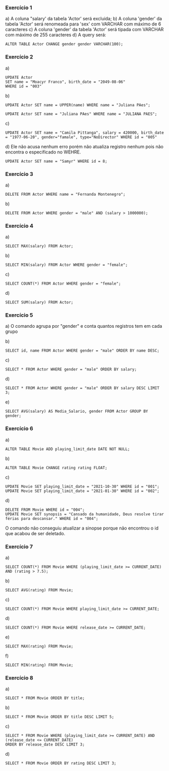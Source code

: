 ### Exercício 1
a) A coluna "salary' da tabela 'Actor' será excluida;
b) A coluna 'gender' da tabela 'Actor' será renomeada para 'sex' com VARCHAR com máximo de 6 caracteres
c) A coluna 'gender' da tabela 'Actor' será tipada com VARCHAR com máximo de 255 caracteres
d) A query será:
```
ALTER TABLE Actor CHANGE gender gender VARCHAR(100);
```
### Exercício 2
a)
```
UPDATE Actor
SET name = "Moacyr Franco", birth_date = "2049-08-06"
WHERE id = "003"
```
b)
```
UPDATE Actor SET name = UPPER(name) WHERE name = "Juliana PAes";
```
```
UPDATE Actor SET name = "Juliana PAes" WHERE name = "JULIANA PAES";
```
c) 
```
UPDATE Actor SET name = "Camila Pittanga", salary = 420000, birth_date = "1977-06-20", gender="famale", type="NoDirector" WHERE id = "005"
```
d) Ele não acusa nenhum erro porém não atualiza registro nenhum pois não encontra o especificado no WEHRE.
```
UPDATE Actor SET name = "Samyr" WHERE id = 8;
```

### Exercício 3
a)
```
DELETE FROM Actor WHERE name = "Fernanda Montenegro";
```
b)
```
DELETE FROM Actor WHERE gender = "male" AND (salary > 1000000);
```
### Exercício 4
a)
```
SELECT MAX(salary) FROM Actor;
```
b)
```
SELECT MIN(salary) FROM Actor WHERE gender = "female";
```

c)
```
SELECT COUNT(*) FROM Actor WHERE gender = "female";
```

d)
```
SELECT SUM(salary) FROM Actor;
```

### Exercício 5
a) O comando agrupa por "gender" e conta quantos registros tem em cada grupo

b)
```
SELECT id, name FROM Actor WHERE gender = "male" ORDER BY name DESC;
```

c)
```
SELECT * FROM Actor WHERE gender = "male" ORDER BY salary;
```

d)
```
SELECT * FROM Actor WHERE gender = "male" ORDER BY salary DESC LIMIT 3;
```

e)
```
SELECT AVG(salary) AS Media_Salario, gender FROM Actor GROUP BY gender;
```

### Exercício 6
a)
```
ALTER TABLE Movie ADD playing_limit_date DATE NOT NULL;
```

b)
```
ALTER TABLE Movie CHANGE rating rating FLOAT;
```

c)
```
UPDATE Movie SET playing_limit_date = "2021-10-30" WHERE id = "001";
UPDATE Movie SET playing_limit_date = "2021-01-30" WHERE id = "002";
```

d)
```
DELETE FROM Movie WHERE id = "004";
UPDATE Movie SET synopsis = "Cansado da humanidade, Deus resolve tirar férias para descansar." WHERE id = "004";
```
O comando não conseguiu atualizar a sinopse porque não encontrou o id que acabou de ser deletado.

### Exercício 7
a)
```
SELECT COUNT(*) FROM Movie WHERE (playing_limit_date >= CURRENT_DATE) AND (rating > 7.5);
```

b)
```
SELECT AVG(rating) FROM Movie;
```

c)
```
SELECT COUNT(*) FROM Movie WHERE playing_limit_date >= CURRENT_DATE;
```

d)
```
SELECT COUNT(*) FROM Movie WHERE release_date >= CURRENT_DATE;
```

e)
```
SELECT MAX(rating) FROM Movie;
```

f)
```
SELECT MIN(rating) FROM Movie;
```

### Exercício 8
a)
```
SELECT * FROM Movie ORDER BY title;
```

b)
```
SELECT * FROM Movie ORDER BY title DESC LIMIT 5;
```

c)
```
SELECT * FROM Movie WHERE (playing_limit_date >= CURRENT_DATE) AND (release_date <= CURRENT_DATE) 
ORDER BY release_date DESC LIMIT 3;
```

d)
```
SELECT * FROM Movie ORDER BY rating DESC LIMIT 3;
```
